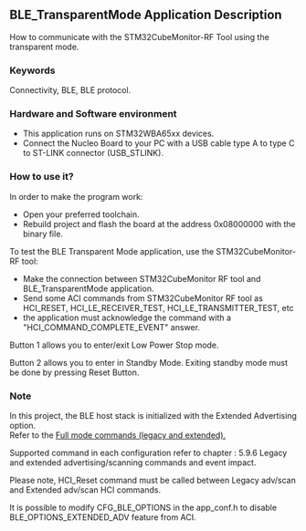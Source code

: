 ## __BLE_TransparentMode Application Description__

How to communicate with the STM32CubeMonitor-RF Tool using the transparent mode.  

### __Keywords__

Connectivity, BLE, BLE protocol.  

### __Hardware and Software environment__

  - This application runs on STM32WBA65xx devices.  
  - Connect the Nucleo Board to your PC with a USB cable type A to type C to ST-LINK connector (USB_STLINK).  

### __How to use it?__

In order to make the program work:  

 - Open your preferred toolchain.  
 - Rebuild project and flash the board at the address 0x08000000 with the binary file.  

To test the BLE Transparent Mode application, use the STM32CubeMonitor-RF tool:  

 - Make the connection between STM32CubeMonitor RF tool and BLE_TransparentMode application.  
 - Send some ACI commands from STM32CubeMonitor RF tool as HCI_RESET, HCI_LE_RECEIVER_TEST, HCI_LE_TRANSMITTER_TEST, etc  
 - the application must acknowledge the command with a "HCI_COMMAND_COMPLETE_EVENT" answer.  
 
Button 1 allows you to enter/exit Low Power Stop mode.  

Button 2 allows you to enter in Standby Mode. Exiting standby mode must be done by pressing Reset Button.  

### __Note__

In this project, the BLE host stack is initialized with the Extended Advertising option.  
Refer to the <a href="https://www.st.com/resource/en/programming_manual/pm0271-guidelines-for-bluetooth-low-energy-stack-programming-on-stm32wb-stm32wba-mcus-stmicroelectronics.pdf"> Full mode commands (legacy and extended).</a>  

Supported command in each configuration refer to chapter : 5.9.6 Legacy and extended advertising/scanning commands and event impact.  

Please note, HCI_Reset command must be called between Legacy adv/scan and Extended adv/scan HCI commands.  

It is possible to modify CFG_BLE_OPTIONS in the app_conf.h to disable BLE_OPTIONS_EXTENDED_ADV feature from ACI.  
